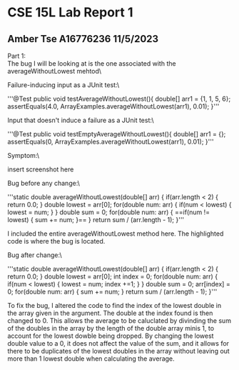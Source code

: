 # CSE 15L Lab Report 1
## Amber Tse A16776236 11/5/2023

Part 1:\
The bug I will be looking at is the one associated with the averageWithoutLowest mehtod\


Failure-inducing input as a JUnit test:\

'''@Test
  public void testAverageWithoutLowest(){
    double[] arr1 = {1, 1, 5, 6};
    assertEquals(4.0, ArrayExamples.averageWithoutLowest(arr1),
       0.01);
  }'''

Input that doesn't induce a failure as a JUnit test:\

'''@Test
  public void testEmptyAverageWithoutLowest(){
    double[] arr1 = {};
    assertEquals(0, ArrayExamples.averageWithoutLowest(arr1),
       0.01);
  }'''

Symptom:\

insert screenshot here

Bug before any change:\

'''static double averageWithoutLowest(double[] arr) {
    if(arr.length < 2) { return 0.0; }
    double lowest = arr[0];
    for(double num: arr) {
      if(num < lowest) { lowest = num; }
    }
    double sum = 0;
    for(double num: arr) {
      ==if(num != lowest) { sum += num; }==
    }
    return sum / (arr.length - 1);
  }'''

I included the entire averageWithoutLowest method here. The highlighted code is where the bug is located.

Bug after change:\

'''static double averageWithoutLowest(double[] arr) {
    if(arr.length < 2) { return 0.0; }
    double lowest = arr[0];
    int index = 0;
    for(double num: arr) {
      if(num < lowest) { 
        lowest = num;
        index +=1;
      }
    }
    double sum = 0;
    arr[index] = 0;
    for(double num: arr) {
      sum += num; 
    }
    return sum / (arr.length - 1);
  }'''

  To fix the bug, I altered the code to find the index of the lowest double in the array given in the argument. The double at the index found is then changed to 0. This allows the average to be caluclated by divinding the sum of the doubles in the array by the length of the double array minis 1, to account for the lowest dowble being dropped. By changing the lowest double value to a 0, it does not affect the value of the sum, and it allows for there to be duplicates of the lowest doubles in the array without leaving out more than 1 lowest double when calculating the average. 

